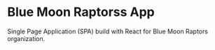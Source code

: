 # Blue Moon Raptorss App #
Single Page Application (SPA) build with React for Blue Moon Raptors organization.
